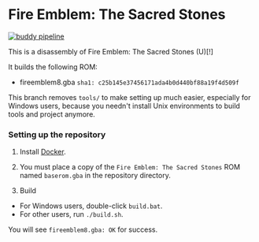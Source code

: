 # Fire Emblem: The Sacred Stones

[![buddy pipeline](https://app.buddy.works/destinybreaknowel/fireemblem8u/pipelines/pipeline/352816/badge.svg?token=61eea1d37289fa9621fff3ce067c98559da0750abf5597ae53c4d4b3085d20f9 "buddy pipeline")](https://app.buddy.works/destinybreaknowel/fireemblem8u/pipelines/pipeline/352816)

This is a disassembly of Fire Emblem: The Sacred Stones (U)[!]

It builds the following ROM:
* fireemblem8.gba `sha1: c25b145e37456171ada4b0d440bf88a19f4d509f`

This branch removes `tools/` to make setting up much easier, especially for Windows users, because you needn't install Unix environments to build tools and project anymore.

### Setting up the repository

1. Install [Docker](https://www.docker.com/).

2. You must place a copy of the `Fire Emblem: The Sacred Stones` ROM named `baserom.gba` in the repository directory.

3. Build
  * For Windows users, double-click `build.bat`.
  * For other users, run `./build.sh`.

You will see `fireemblem8.gba: OK` for success.
